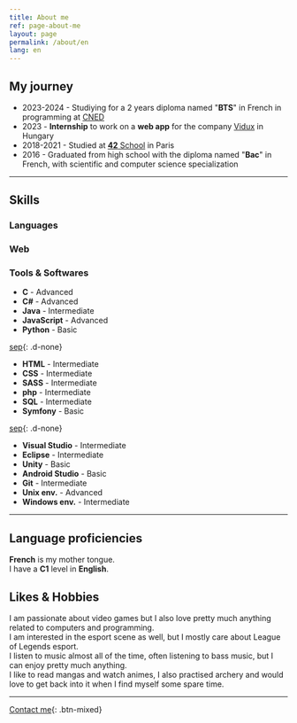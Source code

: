 ```yaml
---
title: About me
ref: page-about-me
layout: page
permalink: /about/en
lang: en
---
```


## My journey

- <i class="fa-solid fa-graduation-cap"></i> 2023-2024 - Studiying for a 2 years diploma named "**BTS**" in French in programming at [CNED](https://www.cned.fr/)
- <i class="fa-solid fa-briefcase"></i> 2023 - **Internship** to work on a **web app** for the company [Vidux](https://vidux.net/) in Hungary
- <i class="fa-solid fa-graduation-cap"></i> 2018-2021 - Studied at [**42** School](https://42.fr/) in Paris
- <i class="fa-solid fa-graduation-cap"></i> 2016 - Graduated from high school with the diploma named "**Bac**" in French, with scientific and computer science specialization

---

## Skills

<div id="tri-col" markdown="1">

### Languages

### Web

### Tools & Softwares

- **C** - Advanced
- **C#** - Advanced
- **Java** - Intermediate
- **JavaScript** - Advanced
- **Python** - Basic

[sep](/){: .d-none}

- **HTML** - Intermediate
- **CSS** - Intermediate
- **SASS** - Intermediate
- **php** - Intermediate
- **SQL** - Intermediate
- **Symfony** - Basic

[sep](/){: .d-none}

- **Visual Studio** - Intermediate
- **Eclipse** - Intermediate
- **Unity** - Basic
- **Android Studio** - Basic
- **Git** - Intermediate
- **Unix env.** - Advanced
- **Windows env.** - Intermediate

</div>

---

## Language proficiencies

**French** is my mother tongue.  
I have a **C1** level in **English**.

## Likes & Hobbies

I am passionate about video games but I also love pretty much anything related to computers and programming.  
I am interested in the esport scene as well, but I mostly care about League of Legends esport.  
I listen to music almost all of the time, often listening to bass music, but I can enjoy pretty much anything.  
I like to read mangas and watch animes, I also practised archery and would love to get back into it when I find myself some spare time.

---

[Contact me]({{site.url}}/{{page.lang}}#contact){: .btn-mixed}
